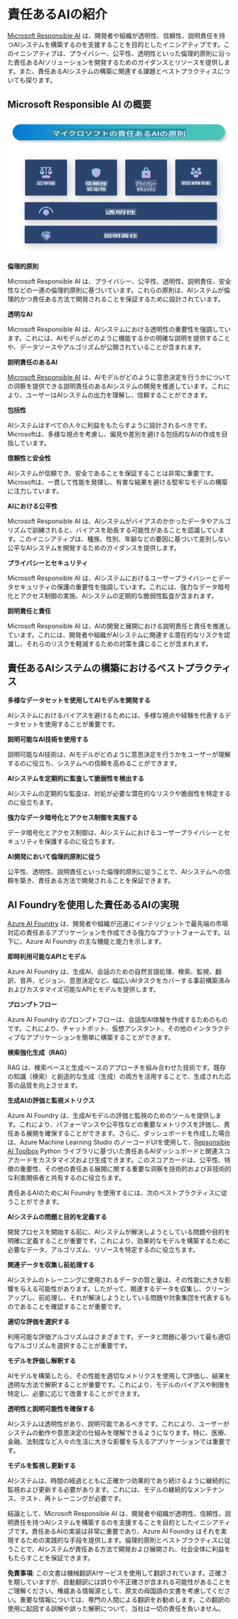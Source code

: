 # **責任あるAIの紹介**

[Microsoft Responsible AI](https://www.microsoft.com/ai/responsible-ai?WT.mc_id=aiml-138114-kinfeylo) は、開発者や組織が透明性、信頼性、説明責任を持つAIシステムを構築するのを支援することを目的としたイニシアティブです。このイニシアティブは、プライバシー、公平性、透明性といった倫理的原則に沿った責任あるAIソリューションを開発するためのガイダンスとリソースを提供します。また、責任あるAIシステムの構築に関連する課題とベストプラクティスについても探ります。

## Microsoft Responsible AI の概要

![RAIPrinciples](../../../../translated_images/RAIPrinciples.341872e84ab61d746359087157c13d5a0a5549e5187b42e45efca277ac550e12.ja.png)

**倫理的原則**

Microsoft Responsible AI は、プライバシー、公平性、透明性、説明責任、安全性などの一連の倫理的原則に基づいています。これらの原則は、AIシステムが倫理的かつ責任ある方法で開発されることを保証するために設計されています。

**透明なAI**

Microsoft Responsible AI は、AIシステムにおける透明性の重要性を強調しています。これには、AIモデルがどのように機能するかの明確な説明を提供することや、データソースやアルゴリズムが公開されていることが含まれます。

**説明責任のあるAI**

[Microsoft Responsible AI](https://www.microsoft.com/ai/responsible-ai?WT.mc_id=aiml-138114-kinfeylo) は、AIモデルがどのように意思決定を行うかについての洞察を提供できる説明責任のあるAIシステムの開発を推進しています。これにより、ユーザーはAIシステムの出力を理解し、信頼することができます。

**包括性**

AIシステムはすべての人々に利益をもたらすように設計されるべきです。Microsoftは、多様な視点を考慮し、偏見や差別を避ける包括的なAIの作成を目指しています。

**信頼性と安全性**

AIシステムが信頼でき、安全であることを保証することは非常に重要です。Microsoftは、一貫して性能を発揮し、有害な結果を避ける堅牢なモデルの構築に注力しています。

**AIにおける公平性**

Microsoft Responsible AI は、AIシステムがバイアスのかかったデータやアルゴリズムで訓練されると、バイアスを助長する可能性があることを認識しています。このイニシアティブは、種族、性別、年齢などの要因に基づいて差別しない公平なAIシステムを開発するためのガイダンスを提供します。

**プライバシーとセキュリティ**

Microsoft Responsible AI は、AIシステムにおけるユーザープライバシーとデータセキュリティの保護の重要性を強調しています。これには、強力なデータ暗号化とアクセス制御の実施、AIシステムの定期的な脆弱性監査が含まれます。

**説明責任と責任**

Microsoft Responsible AI は、AIの開発と展開における説明責任と責任を推進しています。これには、開発者や組織がAIシステムに関連する潜在的なリスクを認識し、それらのリスクを軽減するための対策を講じることが含まれます。

## 責任あるAIシステムの構築におけるベストプラクティス

**多様なデータセットを使用してAIモデルを開発する**

AIシステムにおけるバイアスを避けるためには、多様な視点や経験を代表するデータセットを使用することが重要です。

**説明可能なAI技術を使用する**

説明可能なAI技術は、AIモデルがどのように意思決定を行うかをユーザーが理解するのに役立ち、システムへの信頼を高めることができます。

**AIシステムを定期的に監査して脆弱性を検出する**

AIシステムの定期的な監査は、対処が必要な潜在的なリスクや脆弱性を特定するのに役立ちます。

**強力なデータ暗号化とアクセス制御を実施する**

データ暗号化とアクセス制御は、AIシステムにおけるユーザープライバシーとセキュリティを保護するのに役立ちます。

**AI開発において倫理的原則に従う**

公平性、透明性、説明責任といった倫理的原則に従うことで、AIシステムへの信頼を築き、責任ある方法で開発されることを保証できます。

## AI Foundryを使用した責任あるAIの実現

[Azure AI Foundry](https://ai.azure.com?WT.mc_id=aiml-138114-kinfeylo) は、開発者や組織が迅速にインテリジェントで最先端の市場対応の責任あるアプリケーションを作成できる強力なプラットフォームです。以下に、Azure AI Foundry の主な機能と能力を示します。

**即時利用可能なAPIとモデル**

Azure AI Foundry は、生成AI、会話のための自然言語処理、検索、監視、翻訳、音声、ビジョン、意思決定など、幅広いAIタスクをカバーする事前構築済みおよびカスタマイズ可能なAPIとモデルを提供します。

**プロンプトフロー**

Azure AI Foundry のプロンプトフローは、会話型AI体験を作成するためのものです。これにより、チャットボット、仮想アシスタント、その他のインタラクティブなアプリケーションを簡単に構築することができます。

**検索強化生成（RAG）**

RAG は、検索ベースと生成ベースのアプローチを組み合わせた技術です。既存の知識（検索）と創造的な生成（生成）の両方を活用することで、生成された応答の品質を向上させます。

**生成AIの評価と監視メトリクス**

Azure AI Foundry は、生成AIモデルの評価と監視のためのツールを提供します。これにより、パフォーマンスや公平性などの重要なメトリクスを評価し、責任ある展開を確保することができます。さらに、ダッシュボードを作成した場合は、Azure Machine Learning Studio のノーコードUIを使用して、[Repsonsible AI Toolbox](https://responsibleaitoolbox.ai/?WT.mc_id=aiml-138114-kinfeylo) Python ライブラリに基づいた責任あるAIダッシュボードと関連スコアカードをカスタマイズおよび生成できます。このスコアカードは、公平性、特徴の重要性、その他の責任ある展開に関する重要な洞察を技術的および非技術的な利害関係者と共有するのに役立ちます。

責任あるAIのためにAI Foundry を使用するには、次のベストプラクティスに従うことができます。

**AIシステムの問題と目的を定義する**

開発プロセスを開始する前に、AIシステムが解決しようとしている問題や目的を明確に定義することが重要です。これにより、効果的なモデルを構築するために必要なデータ、アルゴリズム、リソースを特定するのに役立ちます。

**関連データを収集し前処理する**

AIシステムのトレーニングに使用されるデータの質と量は、その性能に大きな影響を与える可能性があります。したがって、関連するデータを収集し、クリーンアップし、前処理し、それが解決しようとしている問題や対象集団を代表するものであることを確認することが重要です。

**適切な評価を選択する**

利用可能な評価アルゴリズムはさまざまです。データと問題に基づいて最も適切なアルゴリズムを選択することが重要です。

**モデルを評価し解釈する**

AIモデルを構築したら、その性能を適切なメトリクスを使用して評価し、結果を透明な方法で解釈することが重要です。これにより、モデルのバイアスや制限を特定し、必要に応じて改善することができます。

**透明性と説明可能性を確保する**

AIシステムは透明性があり、説明可能であるべきです。これにより、ユーザーがシステムの動作や意思決定の仕組みを理解できるようになります。特に、医療、金融、法制度など人々の生活に大きな影響を与えるアプリケーションでは重要です。

**モデルを監視し更新する**

AIシステムは、時間の経過とともに正確かつ効果的であり続けるように継続的に監視および更新する必要があります。これには、モデルの継続的なメンテナンス、テスト、再トレーニングが必要です。

結論として、Microsoft Responsible AI は、開発者や組織が透明性、信頼性、説明責任を持つAIシステムを構築するのを支援することを目的としたイニシアティブです。責任あるAIの実装は非常に重要であり、Azure AI Foundry はそれを実現するための実践的な手段を提供します。倫理的原則とベストプラクティスに従うことで、AIシステムが責任ある方法で開発および展開され、社会全体に利益をもたらすことを保証できます。

**免責事項**:
この文書は機械翻訳AIサービスを使用して翻訳されています。正確さを期していますが、自動翻訳には誤りや不正確さが含まれる可能性があることをご理解ください。権威ある情報源として、原文の母国語の文書を考慮してください。重要な情報については、専門の人間による翻訳をお勧めします。この翻訳の使用に起因する誤解や誤った解釈について、当社は一切の責任を負いません。